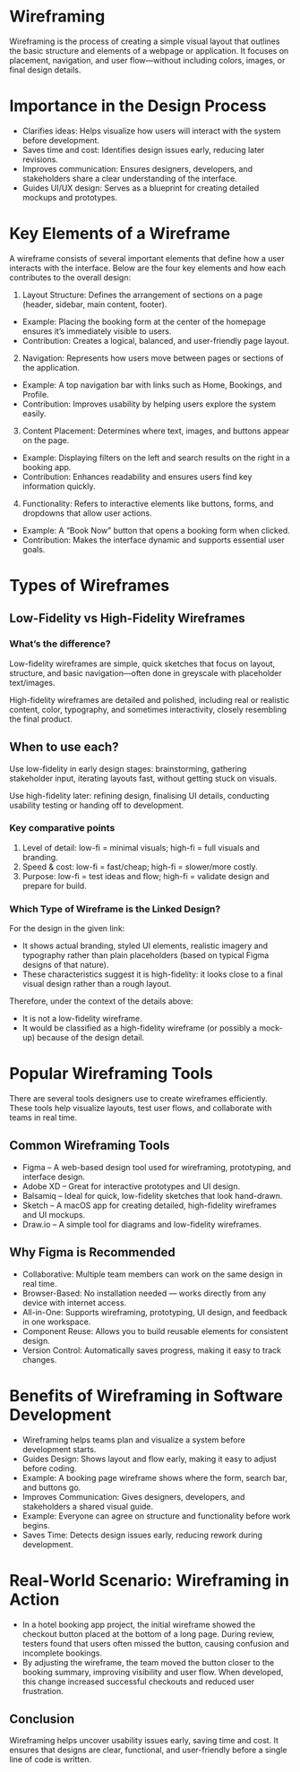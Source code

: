 # Wireframing

Wireframing is the process of creating a simple visual layout that outlines the basic structure and elements of a webpage or application.
It focuses on placement, navigation, and user flow—without including colors, images, or final design details.

# Importance in the Design Process

- Clarifies ideas: Helps visualize how users will interact with the system before development.
- Saves time and cost: Identifies design issues early, reducing later revisions.
- Improves communication: Ensures designers, developers, and stakeholders share a clear understanding of the interface.
- Guides UI/UX design: Serves as a blueprint for creating detailed mockups and prototypes.

# Key Elements of a Wireframe

A wireframe consists of several important elements that define how a user interacts with the interface.
Below are the four key elements and how each contributes to the overall design:

1. Layout Structure: Defines the arrangement of sections on a page (header, sidebar, main content, footer).

- Example: Placing the booking form at the center of the homepage ensures it’s immediately visible to users.
- Contribution: Creates a logical, balanced, and user-friendly page layout.

2. Navigation: Represents how users move between pages or sections of the application.

- Example: A top navigation bar with links such as Home, Bookings, and Profile.
- Contribution: Improves usability by helping users explore the system easily.

3. Content Placement: Determines where text, images, and buttons appear on the page.

- Example: Displaying filters on the left and search results on the right in a booking app.
- Contribution: Enhances readability and ensures users find key information quickly.

4. Functionality: Refers to interactive elements like buttons, forms, and dropdowns that allow user actions.

- Example: A “Book Now” button that opens a booking form when clicked.
- Contribution: Makes the interface dynamic and supports essential user goals.

# Types of Wireframes

## Low-Fidelity vs High-Fidelity Wireframes

### What’s the difference?

Low-fidelity wireframes are simple, quick sketches that focus on layout, structure, and basic navigation—often done in greyscale with placeholder text/images. 

High-fidelity wireframes are detailed and polished, including real or realistic content, color, typography, and sometimes interactivity, closely resembling the final product. 


## When to use each?

Use low-fidelity in early design stages: brainstorming, gathering stakeholder input, iterating layouts fast, without getting stuck on visuals. 

Use high-fidelity later: refining design, finalising UI details, conducting usability testing or handing off to development. 

### Key comparative points

1. Level of detail: low-fi = minimal visuals; high-fi = full visuals and branding. 
2. Speed & cost: low-fi = fast/cheap; high-fi = slower/more costly. 
3. Purpose: low-fi = test ideas and flow; high-fi = validate design and prepare for build. 

### Which Type of Wireframe is the Linked Design?

For the design in the given link:

- It shows actual branding, styled UI elements, realistic imagery and typography rather than plain placeholders (based on typical Figma designs of that nature).
- These characteristics suggest it is high-fidelity: it looks close to a final visual design rather than a rough layout.

Therefore, under the context of the details above:

- It is not a low-fidelity wireframe.
- It would be classified as a high-fidelity wireframe (or possibly a mock-up) because of the design detail.

# Popular Wireframing Tools

There are several tools designers use to create wireframes efficiently. These tools help visualize layouts, test user flows, and collaborate with teams in real time.

## Common Wireframing Tools

- Figma – A web-based design tool used for wireframing, prototyping, and interface design.
- Adobe XD – Great for interactive prototypes and UI design.
- Balsamiq – Ideal for quick, low-fidelity sketches that look hand-drawn.
- Sketch – A macOS app for creating detailed, high-fidelity wireframes and UI mockups.
- Draw.io – A simple tool for diagrams and low-fidelity wireframes.

## Why Figma is Recommended

- Collaborative: Multiple team members can work on the same design in real time.
- Browser-Based: No installation needed — works directly from any device with internet access.
- All-in-One: Supports wireframing, prototyping, UI design, and feedback in one workspace.
- Component Reuse: Allows you to build reusable elements for consistent design.
- Version Control: Automatically saves progress, making it easy to track changes.

# Benefits of Wireframing in Software Development

- Wireframing helps teams plan and visualize a system before development starts.
- Guides Design: Shows layout and flow early, making it easy to adjust before coding.
- Example: A booking page wireframe shows where the form, search bar, and buttons go.
- Improves Communication: Gives designers, developers, and stakeholders a shared visual guide.
- Example: Everyone can agree on structure and functionality before work begins.
- Saves Time: Detects design issues early, reducing rework during development.

# Real-World Scenario: Wireframing in Action

- In a hotel booking app project, the initial wireframe showed the checkout button placed at the bottom of a long page. During review, testers found that users often missed the button, causing confusion and incomplete bookings.
- By adjusting the wireframe, the team moved the button closer to the booking summary, improving visibility and user flow. When developed, this change increased successful checkouts and reduced user frustration.

## Conclusion
Wireframing helps uncover usability issues early, saving time and cost. It ensures that designs are clear, functional, and user-friendly before a single line of code is written.